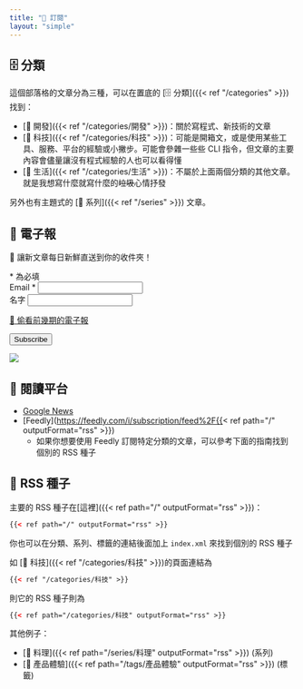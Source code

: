 ```yaml
---
title: "📰 訂閱"
layout: "simple"
---
```


## 🗄️ 分類

這個部落格的文章分為三種，可以在置底的 [🗄️ 分類]({{< ref "/categories" >}}) 找到：

- [🤖 開發]({{< ref "/categories/開發" >}})：關於寫程式、新技術的文章
- [📱 科技]({{< ref "/categories/科技" >}})：可能是開箱文，或是使用某些工具、服務、平台的經驗或小撇步。可能會參雜一些些 CLI 指令，但文章的主要內容會儘量讓沒有程式經驗的人也可以看得懂
- [🍫 生活]({{< ref "/categories/生活" >}})：不屬於上面兩個分類的其他文章。就是我想寫什麼就寫什麼的~~垃圾~~心情抒發

另外也有主題式的 [📖 系列]({{< ref "/series" >}}) 文章。

## 📰 電子報

🍅 讓新文章每日新鮮直送到你的收件夾！

<link
  href="//cdn-images.mailchimp.com/embedcode/classic-071822.css"
  rel="stylesheet"
  type="text/css"
/>
<div id="mc_embed_signup">
  <form
    action="https://tomy.us21.list-manage.com/subscribe/post?u=3dabb780c14182dc8d99faeec&amp;id=a7830419da&amp;f_id=00fa87e1f0"
    method="post"
    id="mc-embedded-subscribe-form"
    name="mc-embedded-subscribe-form"
    class="validate"
    target="_self"
  >
    <div id="mc_embed_signup_scroll">
      <div class="indicates-required">
        <span class="asterisk">*</span> 為必填
      </div>
      <div class="mc-field-group">
        <label for="mce-EMAIL"
          >Email <span class="asterisk">*</span>
        </label>
        <input
          type="email"
          value=""
          name="EMAIL"
          class="required email"
          id="mce-EMAIL"
          required
        />
        <span id="mce-EMAIL-HELPERTEXT" class="helper_text"></span>
      </div>
      <div class="mc-field-group">
        <label for="mce-FNAME">名字 </label>
        <input type="text" value="" name="FNAME" class="" id="mce-FNAME" />
        <span id="mce-FNAME-HELPERTEXT" class="helper_text"></span>
      </div>
      <p>
        <a
          href="https://us21.campaign-archive.com/home/?u=3dabb780c14182dc8d99faeec&id=a7830419da"
          title="View previous campaigns"
          >👀 偷看前幾期的電子報</a
        >
      </p>
      <div id="mce-responses" class="clear foot">
        <div
          class="response"
          id="mce-error-response"
          style="display: none"
        ></div>
        <div
          class="response"
          id="mce-success-response"
          style="display: none"
        ></div>
      </div>
      <!-- real people should not fill this in and expect good things - do not remove this or risk form bot signups-->
      <div style="position: absolute; left: -5000px" aria-hidden="true">
        <input
          type="text"
          name="b_3dabb780c14182dc8d99faeec_a7830419da"
          tabindex="-1"
          value=""
        />
      </div>
      <div class="optionalParent">
        <div class="clear foot">
          <input
            type="submit"
            value="Subscribe"
            name="subscribe"
            id="mc-embedded-subscribe"
            class="button"
          />
          <p class="brandingLogo">
            <a
              href="http://eepurl.com/ilRBAk"
              title="Mailchimp - email marketing made easy and fun"
              ><img
                src="https://eep.io/mc-cdn-images/template_images/branding_logo_text_dark_dtp.svg"
            /></a>
          </p>
        </div>
      </div>
    </div>
  </form>
</div>

## 🏪 閱讀平台

- [Google News](https://news.google.com/publications/CAAqBwgKMLOAywsw45viAw)
- [Feedly](https://feedly.com/i/subscription/feed%2F{{< ref path="/" outputFormat="rss" >}})
  - 如果你想要使用 Feedly 訂閱特定分類的文章，可以參考下面的指南找到個別的 RSS 種子

## 🌱 RSS 種子

主要的 RSS 種子在[這裡]({{< ref path="/" outputFormat="rss" >}})：

```xml
{{< ref path="/" outputFormat="rss" >}}
```

你也可以在分類、系列、標籤的連結後面加上 `index.xml` 來找到個別的 RSS 種子

如 [📱 科技]({{< ref "/categories/科技" >}})的頁面連結為

```xml
{{< ref "/categories/科技" >}}
```

則它的 RSS 種子則為

```xml
{{< ref path="/categories/科技" outputFormat="rss" >}}
```

其他例子：

- [🍳 料理]({{< ref path="/series/料理" outputFormat="rss" >}}) (系列)
- [🌟 產品體驗]({{< ref path="/tags/產品體驗" outputFormat="rss" >}}) (標籤)

